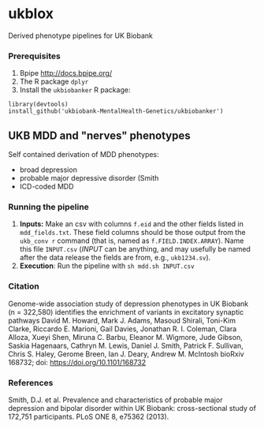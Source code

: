 # ukblox

Derived phenotype pipelines for UK Biobank

### Prerequisites

1. Bpipe <http://docs.bpipe.org/> 
2. The R package `dplyr`
3. Install the `ukbiobanker` R package:
```
library(devtools)
install_github('ukbiobank-MentalHealth-Genetics/ukbiobanker')
```

## UKB MDD and "nerves" phenotypes

Self contained derivation of MDD phenotypes:

- broad depression
- probable major depressive disorder (Smith 
- ICD-coded MDD

### Running the pipeline

1. **Inputs:** Make an csv with columns `f.eid` and the other fields listed in `mdd_fields.txt`. These field columns should be those output from the `ukb_conv r` command (that is, named as `f.FIELD.INDEX.ARRAY`). Name this file `INPUT.csv` (_INPUT_ can be anything, and may usefully be named after the data release the fields are from, e.g., `ukb1234.sv`).
2. **Execution**: Run the pipeline with `sh mdd.sh INPUT.csv`

### Citation

Genome-wide association study of depression phenotypes in UK Biobank (n = 322,580) identifies the enrichment of variants in excitatory synaptic pathways
David M. Howard, Mark J. Adams, Masoud Shirali, Toni-Kim Clarke, Riccardo E. Marioni, Gail Davies, Jonathan R. I. Coleman, Clara Alloza, Xueyi Shen, Miruna C. Barbu, Eleanor M. Wigmore, Jude Gibson, Saskia Hagenaars, Cathryn M. Lewis, Daniel J. Smith, Patrick F. Sullivan, Chris S. Haley, Gerome Breen, Ian J. Deary, Andrew M. McIntosh
bioRxiv 168732; doi: https://doi.org/10.1101/168732 

### References

Smith, D.J.  et al.  Prevalence and characteristics of probable major depression and bipolar disorder within UK Biobank: cross-sectional study of 172,751 participants. PLoS ONE 8, e75362 (2013). 
